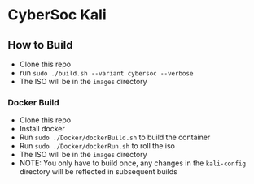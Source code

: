# CyberSoc Kali

## How to Build
- Clone this repo
- run `sudo ./build.sh --variant cybersoc --verbose`
- The ISO will be in the `images` directory

### Docker Build
- Clone this repo
- Install docker
- Run `sudo ./Docker/dockerBuild.sh` to build the container
- Run `sudo ./Docker/dockerRun.sh` to roll the iso
- The ISO will be in the `images` directory
- NOTE: You only have to build once, any changes in the `kali-config` directory will be reflected in subsequent builds
